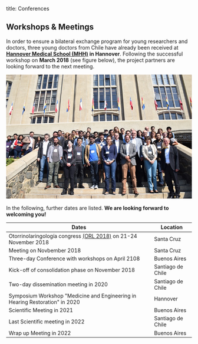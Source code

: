 title: Conferences 

## Workshops & Meetings 
In order to ensure a bilateral exchange program for young researchers and doctors, three young doctors from Chile have already been received at **[Hannover Medical School (MHH)](https://www.mh-hannover.de/) in Hannover**. Following the successful workshop on **March 2018** (see figure below), the project partners are looking forward to the next meeting.

![meetingphoto](ihearmeeting.png)


In the following, further dates are listed. **We are looking forward to welcoming you!**


|Dates|Location|
|-----------|-------------|
|Otorrinolaringología congress [(ORL 2018)](http://www.orl2018.cl/) on 21-24 November 2018| Santa Cruz|
|Meeting on Novbember 2018| Santa Cruz |
|Three-day Conference with workshops on April 2108 | Buenos Aires|
|Kick-off of consolidation phase on November 2018 | Santiago de Chile|
|Two-day dissemination meeting in 2020 | Santiago de Chile|
|Symposium Workshop "Medicine and Engineering in Hearing Restoration" in 2020| Hannover|
|Scientific Meeting in 2021 | Buenos Aires|
|Last Scientific meeting in 2022  | Santiago de Chile|
|Wrap up Meeting in 2022| Buenos Aires|

